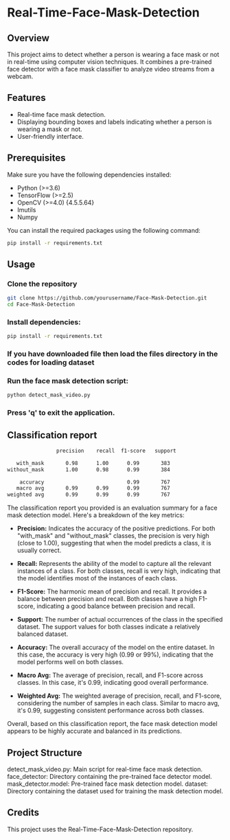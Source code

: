 # Real-Time-Face-Mask-Detection

## Overview

This project aims to detect whether a person is wearing a face mask or not in real-time using computer vision techniques. It combines a pre-trained face detector with a face mask classifier to analyze video streams from a webcam.

## Features

- Real-time face mask detection.
- Displaying bounding boxes and labels indicating whether a person is wearing a mask or not.
- User-friendly interface.

## Prerequisites

Make sure you have the following dependencies installed:

- Python (>=3.6)
- TensorFlow (>=2.5)
- OpenCV (>=4.0) {4.5.5.64}
- Imutils
- Numpy

You can install the required packages using the following command:

```bash
pip install -r requirements.txt
```
## Usage
### Clone the repository

```bash
git clone https://github.com/yourusername/Face-Mask-Detection.git
cd Face-Mask-Detection
```
### Install dependencies:
```bash
pip install -r requirements.txt
```
### If you have downloaded file then load the files directory in the codes for loading dataset

### Run the face mask detection script:
```bash
python detect_mask_video.py
```
### Press 'q' to exit the application.

## Classification report
```bash
                precision    recall  f1-score   support

   with_mask       0.98      1.00      0.99       383
without_mask       1.00      0.98      0.99       384

    accuracy                           0.99       767
   macro avg       0.99      0.99      0.99       767
weighted avg       0.99      0.99      0.99       767
```

The classification report you provided is an evaluation summary for a face mask detection model. Here's a breakdown of the key metrics:

- **Precision:** Indicates the accuracy of the positive predictions. For both "with_mask" and "without_mask" classes, the precision is very high (close to 1.00), suggesting that when the model predicts a class, it is usually correct.

- **Recall:** Represents the ability of the model to capture all the relevant instances of a class. For both classes, recall is very high, indicating that the model identifies most of the instances of each class.

- **F1-Score:** The harmonic mean of precision and recall. It provides a balance between precision and recall. Both classes have a high F1-score, indicating a good balance between precision and recall.

- **Support:** The number of actual occurrences of the class in the specified dataset. The support values for both classes indicate a relatively balanced dataset.

- **Accuracy:** The overall accuracy of the model on the entire dataset. In this case, the accuracy is very high (0.99 or 99%), indicating that the model performs well on both classes.

- **Macro Avg:** The average of precision, recall, and F1-score across classes. In this case, it's 0.99, indicating good overall performance.

- **Weighted Avg:** The weighted average of precision, recall, and F1-score, considering the number of samples in each class. Similar to macro avg, it's 0.99, suggesting consistent performance across both classes.

Overall, based on this classification report, the face mask detection model appears to be highly accurate and balanced in its predictions.


## Project Structure
detect_mask_video.py: Main script for real-time face mask detection.
face_detector: Directory containing the pre-trained face detector model.
mask_detector.model: Pre-trained face mask detection model.
dataset: Directory containing the dataset used for training the mask detection model.
## Credits
This project uses the Real-Time-Face-Mask-Detection repository.


